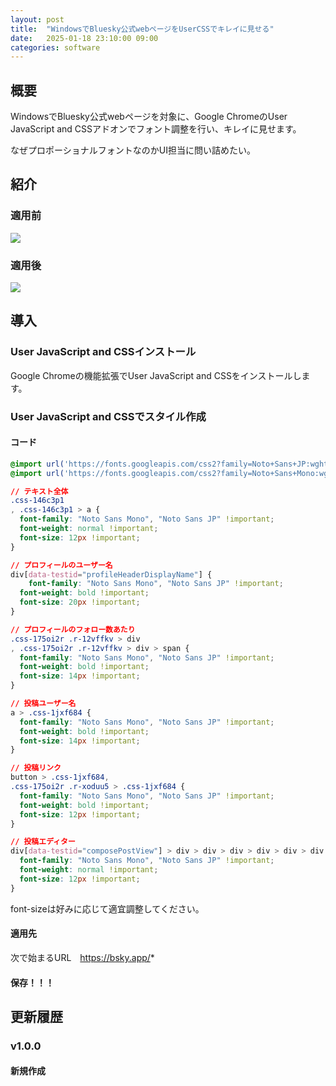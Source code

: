 ```yaml
---
layout: post
title:  "WindowsでBluesky公式webページをUserCSSでキレイに見せる"
date:   2025-01-18 23:10:00 09:00
categories: software
---
```


## 概要

WindowsでBluesky公式webページを対象に、Google ChromeのUser JavaScript and CSSアドオンでフォント調整を行い、キレイに見せます。

なぜプロポーショナルフォントなのかUI担当に問い詰めたい。

## 紹介

### 適用前

[![](https://www.dropbox.com/scl/fi/z5greztfrntsrys4k5g27/bluesky-stylish-before.png?dl=1)](https://www.dropbox.com/scl/fi/z5greztfrntsrys4k5g27/bluesky-stylish-before.png?dl=0)

### 適用後

[![](https://www.dropbox.com/scl/fi/b3c6j29psyuvyxwyhalah/bluesky-stylish-after.png?dl=1)](https://www.dropbox.com/scl/fi/b3c6j29psyuvyxwyhalah/bluesky-stylish-after.png?dl=0)

## 導入

### User JavaScript and CSSインストール

Google Chromeの機能拡張でUser JavaScript and CSSをインストールします。

### User JavaScript and CSSでスタイル作成

#### コード

```css
@import url('https://fonts.googleapis.com/css2?family=Noto+Sans+JP:wght@100..900&display=swap');
@import url('https://fonts.googleapis.com/css2?family=Noto+Sans+Mono:wght@100..900&display=swap');

// テキスト全体
.css-146c3p1
, .css-146c3p1 > a {
  font-family: "Noto Sans Mono", "Noto Sans JP" !important;
  font-weight: normal !important;
  font-size: 12px !important;
}

// プロフィールのユーザー名
div[data-testid="profileHeaderDisplayName"] {
	font-family: "Noto Sans Mono", "Noto Sans JP" !important;
  font-weight: bold !important;
  font-size: 20px !important;
}

// プロフィールのフォロー数あたり
.css-175oi2r .r-12vffkv > div
, .css-175oi2r .r-12vffkv > div > span {
  font-family: "Noto Sans Mono", "Noto Sans JP" !important;
  font-weight: bold !important;
  font-size: 14px !important;
}

// 投稿ユーザー名
a > .css-1jxf684 {
  font-family: "Noto Sans Mono", "Noto Sans JP" !important;
  font-weight: bold !important;
  font-size: 14px !important;
}

// 投稿リンク
button > .css-1jxf684,
.css-175oi2r .r-xoduu5 > .css-1jxf684 {
  font-family: "Noto Sans Mono", "Noto Sans JP" !important;
  font-weight: bold !important;
  font-size: 12px !important;
}

// 投稿エディター
div[data-testid="composePostView"] > div > div > div > div > div > div > div {
  font-family: "Noto Sans Mono", "Noto Sans JP" !important;
  font-weight: normal !important;
  font-size: 12px !important;
}
```

font-sizeは好みに応じて適宜調整してください。

#### 適用先

次で始まるURL　https://bsky.app/*

#### 保存！！！

## 更新履歴

### v1.0.0

#### 新規作成
